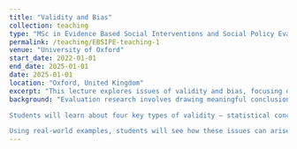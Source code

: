 ```yaml
---
title: "Validity and Bias"
collection: teaching
type: "MSc in Evidence Based Social Interventions and Social Policy Evaluation"
permalink: /teaching/EBSIPE-teaching-1
venue: "University of Oxford"
start_date: 2022-01-01
end_date: 2025-01-01
date: 2025-01-01
location: "Oxford, United Kingdom"
excerpt: "This lecture explores issues of validity and bias, focusing on whether a study accurately measures its intended concepts and whether its conclusions are credible and applicable beyond the specific study context."
background: "Evaluation research involves drawing meaningful conclusions from data to ensure findings are reliable and useful for shaping policies and programs. Although most studies focus on specific local settings, their results often aim to address broader questions and challenges. This lecture highlights the importance of planning studies carefully, analysing data thoroughly, and interpreting results thoughtfully to ensure accurate and trustworthy conclusions.

Students will learn about four key types of validity – statistical conclusion validity, internal validity, construct validity, and external validity – and how these concepts help researchers avoid mistakes and improve the quality of their work. Students will explore potential threats that can undermine each of the four forms of validity, including issues such as insufficient statistical power, selection effects, confounding, and overgeneralisation.

Using real-world examples, students will see how these issues can arise at different stages of the research process, from study design and data collection to analysis and interpretation. They will also learn practical ways to identify these problems and improve the overall strength and reliability of their evaluations."
---
```

